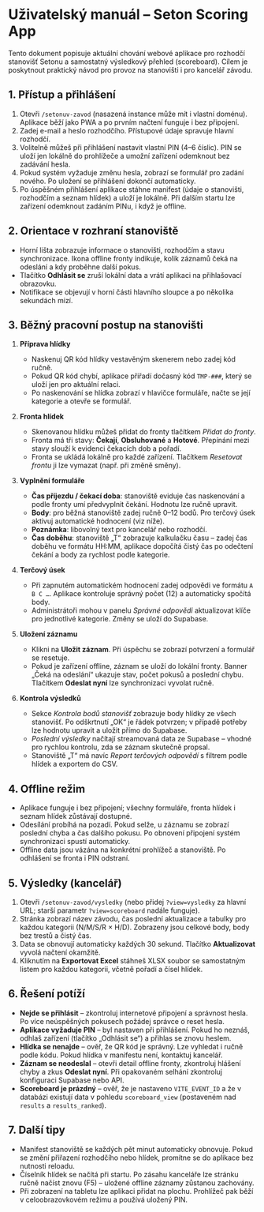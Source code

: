 # Uživatelský manuál – Seton Scoring App

Tento dokument popisuje aktuální chování webové aplikace pro rozhodčí
stanovišť Setonu a samostatný výsledkový přehled (scoreboard). Cílem je poskytnout
praktický návod pro provoz na stanovišti i pro kancelář závodu.

## 1. Přístup a přihlášení

1. Otevři `/setonuv-zavod` (nasazená instance může mít i vlastní doménu).
   Aplikace běží jako PWA a po prvním načtení funguje i bez připojení.
2. Zadej e-mail a heslo rozhodčího. Přístupové údaje spravuje hlavní rozhodčí.
3. Volitelně můžeš při přihlášení nastavit vlastní PIN (4–6 číslic). PIN se uloží
   jen lokálně do prohlížeče a umožní zařízení odemknout bez zadávání hesla.
4. Pokud systém vyžaduje změnu hesla, zobrazí se formulář pro zadání nového.
   Po uložení se přihlášení dokončí automaticky.
5. Po úspěšném přihlášení aplikace stáhne manifest (údaje o stanovišti,
   rozhodčím a seznam hlídek) a uloží je lokálně. Při dalším startu lze zařízení
   odemknout zadáním PINu, i když je offline.

## 2. Orientace v rozhraní stanoviště

- Horní lišta zobrazuje informace o stanovišti, rozhodčím a stavu synchronizace.
  Ikona offline fronty indikuje, kolik záznamů čeká na odeslání a kdy proběhne
  další pokus.
- Tlačítko **Odhlásit se** zruší lokální data a vrátí aplikaci na přihlašovací
  obrazovku.
- Notifikace se objevují v horní části hlavního sloupce a po několika sekundách
  mizí.

## 3. Běžný pracovní postup na stanovišti

1. **Příprava hlídky**
   - Naskenuj QR kód hlídky vestavěným skenerem nebo zadej kód ručně.
   - Pokud QR kód chybí, aplikace přiřadí dočasný kód `TMP-###`, který se uloží
     jen pro aktuální relaci.
   - Po naskenování se hlídka zobrazí v hlavičce formuláře, načte se její
     kategorie a otevře se formulář.

2. **Fronta hlídek**
   - Skenovanou hlídku můžeš přidat do fronty tlačítkem *Přidat do fronty*.
   - Fronta má tři stavy: **Čekají**, **Obsluhované** a **Hotové**. Přepínání mezi
     stavy slouží k evidenci čekacích dob a pořadí.
   - Fronta se ukládá lokálně pro každé zařízení. Tlačítkem *Resetovat frontu*
     ji lze vymazat (např. při změně směny).

3. **Vyplnění formuláře**
   - **Čas příjezdu / čekací doba**: stanoviště eviduje čas naskenování a podle
     fronty umí předvyplnit čekání. Hodnotu lze ručně upravit.
   - **Body**: pro běžná stanoviště zadej ručně 0–12 bodů. Pro terčový úsek
     aktivuj automatické hodnocení (viz níže).
   - **Poznámka**: libovolný text pro kancelář nebo rozhodčí.
   - **Čas doběhu**: stanoviště „T“ zobrazuje kalkulačku času – zadej čas doběhu
     ve formátu HH:MM, aplikace dopočítá čistý čas po odečtení čekání a body za
     rychlost podle kategorie.

4. **Terčový úsek**
   - Při zapnutém automatickém hodnocení zadej odpovědi ve formátu `A B C …`.
     Aplikace kontroluje správný počet (12) a automaticky spočítá body.
   - Administrátoři mohou v panelu *Správné odpovědi* aktualizovat klíče pro
     jednotlivé kategorie. Změny se uloží do Supabase.

5. **Uložení záznamu**
   - Klikni na **Uložit záznam**. Při úspěchu se zobrazí potvrzení a formulář se
     resetuje.
   - Pokud je zařízení offline, záznam se uloží do lokální fronty. Banner „Čeká
     na odeslání“ ukazuje stav, počet pokusů a poslední chybu. Tlačítkem
     **Odeslat nyní** lze synchronizaci vyvolat ručně.

6. **Kontrola výsledků**
   - Sekce *Kontrola bodů stanovišť* zobrazuje body hlídky ze všech stanovišť.
     Po odškrtnutí „OK“ je řádek potvrzen; v případě potřeby lze hodnotu upravit
     a uložit přímo do Supabase.
   - *Poslední výsledky* načítají streamovaná data ze Supabase – vhodné pro
     rychlou kontrolu, zda se záznam skutečně propsal.
   - Stanoviště „T“ má navíc *Report terčových odpovědí* s filtrem podle hlídek a
     exportem do CSV.

## 4. Offline režim

- Aplikace funguje i bez připojení; všechny formuláře, fronta hlídek i seznam
  hlídek zůstávají dostupné.
- Odesílání probíhá na pozadí. Pokud selže, u záznamu se zobrazí poslední chyba
  a čas dalšího pokusu. Po obnovení připojení systém synchronizaci spustí
  automaticky.
- Offline data jsou vázána na konkrétní prohlížeč a stanoviště. Po odhlášení se
  fronta i PIN odstraní.

## 5. Výsledky (kancelář)

1. Otevři `/setonuv-zavod/vysledky` (nebo přidej `?view=vysledky` za hlavní URL;
   starší parametr `?view=scoreboard` nadále funguje).
2. Stránka zobrazí název závodu, čas poslední aktualizace a tabulky pro každou
   kategorii (N/M/S/R × H/D). Zobrazeny jsou celkové body, body bez trestů a
   čistý čas.
3. Data se obnovují automaticky každých 30 sekund. Tlačítko **Aktualizovat**
   vyvolá načtení okamžitě.
4. Kliknutím na **Exportovat Excel** stáhneš XLSX soubor se samostatným listem
   pro každou kategorii, včetně pořadí a čísel hlídek.

## 6. Řešení potíží

- **Nejde se přihlásit** – zkontroluj internetové připojení a správnost hesla.
  Po více neúspěšných pokusech požádej správce o reset hesla.
- **Aplikace vyžaduje PIN** – byl nastaven při přihlášení. Pokud ho neznáš,
  odhlaš zařízení (tlačítko „Odhlásit se“) a přihlas se znovu heslem.
- **Hlídka se nenajde** – ověř, že QR kód je správný. Lze vyhledat i ručně podle
  kódu. Pokud hlídka v manifestu není, kontaktuj kancelář.
- **Záznam se neodeslal** – otevři detail offline fronty, zkontroluj hlášení
  chyby a zkus **Odeslat nyní**. Při opakovaném selhání zkontroluj konfiguraci
  Supabase nebo API.
- **Scoreboard je prázdný** – ověř, že je nastaveno `VITE_EVENT_ID` a že v
  databázi existují data v pohledu `scoreboard_view` (postaveném nad `results`
  a `results_ranked`).

## 7. Další tipy

- Manifest stanoviště se každých pět minut automaticky obnovuje. Pokud se změní
  přiřazení rozhodčího nebo hlídek, promítne se do aplikace bez nutnosti reloadu.
- Číselník hlídek se načítá při startu. Po zásahu kanceláře lze stránku ručně
  načíst znovu (F5) – uložené offline záznamy zůstanou zachovány.
- Při zobrazení na tabletu lze aplikaci přidat na plochu. Prohlížeč pak běží v
  celoobrazovkovém režimu a používá uložený PIN.

